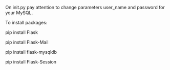On init.py pay attention to change parameters user_name and password for your MySQL.

To install packages: 

pip install Flask

pip install Flask-Mail

pip install flask-mysqldb

pip install Flask-Session
